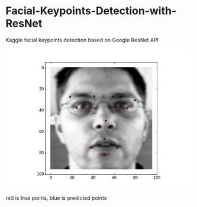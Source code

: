 # Facial-Keypoints-Detection-with-ResNet
Kaggle facial keypoints detection based on Google ResNet API

![image](pics/model_80000_detected_119.jpg?raw=true "Optional Title") 

red is true points, blue is predicted points
